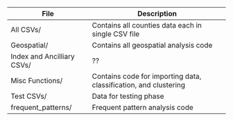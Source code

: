 

| File | Description |
|---|---|
| All CSVs/     | Contains all counties data each in single CSV file |
| Geospatial/   | Contains all geospatial analysis code |
| Index and Ancilliary CSVs/   | ?? |
| Misc Functions/              | Contains code for importing data, classification, and clustering  |
|Test CSVs/            | Data for testing phase |
| frequent_patterns/              | Frequent pattern analysis code  |
